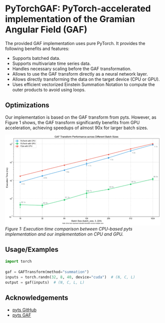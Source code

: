 # PyTorchGAF: PyTorch-accelerated implementation of the Gramian Angular Field (GAF)

The provided GAF implementation uses pure PyTorch. It provides the following benefits and features:
- Supports batched data.
- Supports multivariate time series data.
- Handles necessary scaling before the GAF transformation.
- Allows to use the GAF transform directly as a neural network layer.
- Allows directly transforming the data on the target device (CPU or GPU).
- Uses efficient vectorized Einstein Summation Notation to compute the outer products to avoid using loops.



## Optimizations

Our implementation is based on the GAF transform from pyts. However, as Figure 1 shows, the GAF transform significantly benefits from GPU acceleration, achieving speedups of almost 90x for larger batch sizes.

![Performance Comparison](performance_comparison.png)
*Figure 1: Execution time comparison between CPU-based pyts implementation and our implementation on CPU and GPU.*


## Usage/Examples

```python
import torch

gaf = GAFTransform(method="summation")
inputs = torch.randn(32, 8, 40, device="cuda")  # (N, C, L)
output = gaf(inputs)  # (N, C, L, L)
```


## Acknowledgements

 - [pyts GitHub](https://github.com/johannfaouzi/pyts)
 - [pyts GAF](https://github.com/johannfaouzi/pyts/blob/main/pyts/image/gaf.py)
